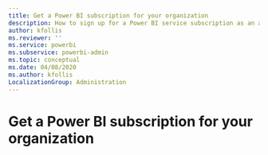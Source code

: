 ```yaml
---
title: Get a Power BI subscription for your organization
description: How to sign up for a Power BI service subscription as an admin and purchase licenses in bulk.
author: kfollis
ms.reviewer: ''
ms.service: powerbi
ms.subservice: powerbi-admin
ms.topic: conceptual
ms.date: 04/08/2020
ms.author: kfollis
LocalizationGroup: Administration
---
```


# Get a Power BI subscription for your organization

